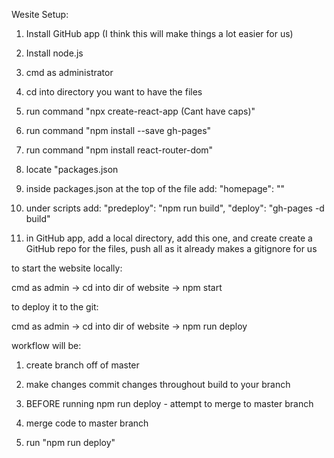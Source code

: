 Wesite Setup:

1. Install GitHub app (I think this will make things a lot easier for us)

2. Install node.js

3. cmd as administrator

4. cd into directory you want to have the files

5. run command "npx create-react-app <insert name here>(Cant have caps)"

6. run command "npm install --save gh-pages"

8. run command "npm install react-router-dom"

7. locate "packages.json

8. inside packages.json at the top of the file add: "homepage": "<link-to-website>"

9. under scripts add: 
"predeploy": "npm run build",
"deploy": "gh-pages -d build"

10. in GitHub app, add a local directory, add this one, and create create a GitHub repo for the files, push all as it already makes a gitignore for us



to start the website locally:

cmd as admin -> cd into dir of website -> npm start

to deploy it to the git:

cmd as admin -> cd into dir of website -> npm run deploy


workflow will be:

1. create branch off of master

2. make changes commit changes throughout build to your branch

3. BEFORE running npm run deploy - attempt to merge to master branch

4. merge code to master branch

5. run "npm run deploy"
